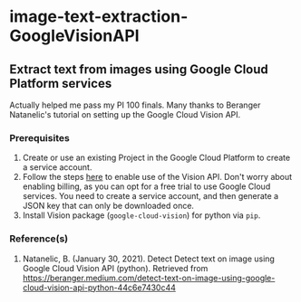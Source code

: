 # image-text-extraction-GoogleVisionAPI
## Extract text from images using Google Cloud Platform services
Actually helped me pass my PI 100 finals. Many thanks to Beranger Natanelic's tutorial on setting up the Google Cloud Vision API.

### Prerequisites
1. Create or use an existing Project in the Google Cloud Platform to create a service account.
2. Follow the steps [here](https://cloud.google.com/vision/docs/setup#sa-create) to enable use of the Vision API. Don't worry about enabling billing, as you can opt for a free trial to use Google Cloud services. You need to create a service account, and then generate a JSON key that can only be downloaded once.
3. Install Vision package (`google-cloud-vision`) for python via `pip`.

### Reference(s)
1. Natanelic, B. (January 30, 2021). Detect Detect text on image using Google Cloud Vision API (python). Retrieved from https://beranger.medium.com/detect-text-on-image-using-google-cloud-vision-api-python-44c6e7430c44
